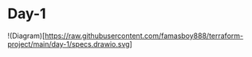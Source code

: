 # Day-1

!(Diagram)[https://raw.githubusercontent.com/famasboy888/terraform-project/main/day-1/specs.drawio.svg]

